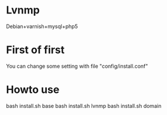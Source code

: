 Lvnmp
=====

Debian+varnish+mysql+php5

First of first
====
You can change some setting with file "config/install.conf"

Howto use
====

bash install.sh base
bash install.sh lvnmp
bash install.sh domain
